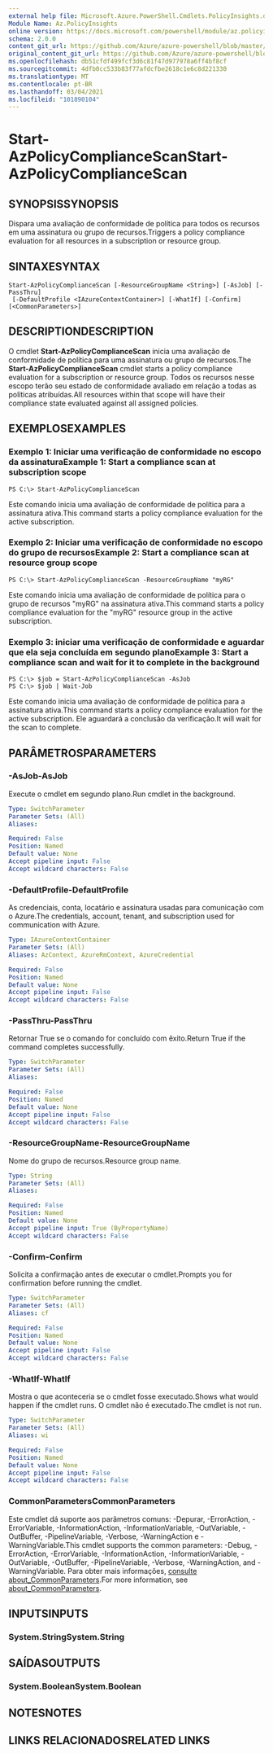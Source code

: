 ```yaml
---
external help file: Microsoft.Azure.PowerShell.Cmdlets.PolicyInsights.dll-Help.xml
Module Name: Az.PolicyInsights
online version: https://docs.microsoft.com/powershell/module/az.policyinsights/start-azpolicycompliancescan
schema: 2.0.0
content_git_url: https://github.com/Azure/azure-powershell/blob/master/src/PolicyInsights/PolicyInsights/help/Start-AzPolicyComplianceScan.md
original_content_git_url: https://github.com/Azure/azure-powershell/blob/master/src/PolicyInsights/PolicyInsights/help/Start-AzPolicyComplianceScan.md
ms.openlocfilehash: db51cfdf499fcf3d6c81f47d977978a6ff4bf8cf
ms.sourcegitcommit: 4dfb0cc533b83f77afdcfbe2618c1e6c8d221330
ms.translationtype: MT
ms.contentlocale: pt-BR
ms.lasthandoff: 03/04/2021
ms.locfileid: "101890104"
---
```

# <span data-ttu-id="00de8-101">Start-AzPolicyComplianceScan</span><span class="sxs-lookup"><span data-stu-id="00de8-101">Start-AzPolicyComplianceScan</span></span>

## <span data-ttu-id="00de8-102">SYNOPSIS</span><span class="sxs-lookup"><span data-stu-id="00de8-102">SYNOPSIS</span></span>
<span data-ttu-id="00de8-103">Dispara uma avaliação de conformidade de política para todos os recursos em uma assinatura ou grupo de recursos.</span><span class="sxs-lookup"><span data-stu-id="00de8-103">Triggers a policy compliance evaluation for all resources in a subscription or resource group.</span></span>

## <span data-ttu-id="00de8-104">SINTAXE</span><span class="sxs-lookup"><span data-stu-id="00de8-104">SYNTAX</span></span>

```
Start-AzPolicyComplianceScan [-ResourceGroupName <String>] [-AsJob] [-PassThru]
 [-DefaultProfile <IAzureContextContainer>] [-WhatIf] [-Confirm] [<CommonParameters>]
```

## <span data-ttu-id="00de8-105">DESCRIPTION</span><span class="sxs-lookup"><span data-stu-id="00de8-105">DESCRIPTION</span></span>
<span data-ttu-id="00de8-106">O cmdlet **Start-AzPolicyComplianceScan** inicia uma avaliação de conformidade de política para uma assinatura ou grupo de recursos.</span><span class="sxs-lookup"><span data-stu-id="00de8-106">The **Start-AzPolicyComplianceScan** cmdlet starts a policy compliance evaluation for a subscription or resource group.</span></span> <span data-ttu-id="00de8-107">Todos os recursos nesse escopo terão seu estado de conformidade avaliado em relação a todas as políticas atribuídas.</span><span class="sxs-lookup"><span data-stu-id="00de8-107">All resources within that scope will have their compliance state evaluated against all assigned policies.</span></span>

## <span data-ttu-id="00de8-108">EXEMPLOS</span><span class="sxs-lookup"><span data-stu-id="00de8-108">EXAMPLES</span></span>

### <span data-ttu-id="00de8-109">Exemplo 1: Iniciar uma verificação de conformidade no escopo da assinatura</span><span class="sxs-lookup"><span data-stu-id="00de8-109">Example 1: Start a compliance scan at subscription scope</span></span>
```
PS C:\> Start-AzPolicyComplianceScan
```

<span data-ttu-id="00de8-110">Este comando inicia uma avaliação de conformidade de política para a assinatura ativa.</span><span class="sxs-lookup"><span data-stu-id="00de8-110">This command starts a policy compliance evaluation for the active subscription.</span></span>

### <span data-ttu-id="00de8-111">Exemplo 2: Iniciar uma verificação de conformidade no escopo do grupo de recursos</span><span class="sxs-lookup"><span data-stu-id="00de8-111">Example 2: Start a compliance scan at resource group scope</span></span>
```
PS C:\> Start-AzPolicyComplianceScan -ResourceGroupName "myRG"
```

<span data-ttu-id="00de8-112">Este comando inicia uma avaliação de conformidade de política para o grupo de recursos "myRG" na assinatura ativa.</span><span class="sxs-lookup"><span data-stu-id="00de8-112">This command starts a policy compliance evaluation for the "myRG" resource group in the active subscription.</span></span>

### <span data-ttu-id="00de8-113">Exemplo 3: iniciar uma verificação de conformidade e aguardar que ela seja concluída em segundo plano</span><span class="sxs-lookup"><span data-stu-id="00de8-113">Example 3: Start a compliance scan and wait for it to complete in the background</span></span>
```
PS C:\> $job = Start-AzPolicyComplianceScan -AsJob
PS C:\> $job | Wait-Job
```

<span data-ttu-id="00de8-114">Este comando inicia uma avaliação de conformidade de política para a assinatura ativa.</span><span class="sxs-lookup"><span data-stu-id="00de8-114">This command starts a policy compliance evaluation for the active subscription.</span></span> <span data-ttu-id="00de8-115">Ele aguardará a conclusão da verificação.</span><span class="sxs-lookup"><span data-stu-id="00de8-115">It will wait for the scan to complete.</span></span>

## <span data-ttu-id="00de8-116">PARÂMETROS</span><span class="sxs-lookup"><span data-stu-id="00de8-116">PARAMETERS</span></span>

### <span data-ttu-id="00de8-117">-AsJob</span><span class="sxs-lookup"><span data-stu-id="00de8-117">-AsJob</span></span>
<span data-ttu-id="00de8-118">Execute o cmdlet em segundo plano.</span><span class="sxs-lookup"><span data-stu-id="00de8-118">Run cmdlet in the background.</span></span>

```yaml
Type: SwitchParameter
Parameter Sets: (All)
Aliases:

Required: False
Position: Named
Default value: None
Accept pipeline input: False
Accept wildcard characters: False
```

### <span data-ttu-id="00de8-119">-DefaultProfile</span><span class="sxs-lookup"><span data-stu-id="00de8-119">-DefaultProfile</span></span>
<span data-ttu-id="00de8-120">As credenciais, conta, locatário e assinatura usadas para comunicação com o Azure.</span><span class="sxs-lookup"><span data-stu-id="00de8-120">The credentials, account, tenant, and subscription used for communication with Azure.</span></span>

```yaml
Type: IAzureContextContainer
Parameter Sets: (All)
Aliases: AzContext, AzureRmContext, AzureCredential

Required: False
Position: Named
Default value: None
Accept pipeline input: False
Accept wildcard characters: False
```

### <span data-ttu-id="00de8-121">-PassThru</span><span class="sxs-lookup"><span data-stu-id="00de8-121">-PassThru</span></span>
<span data-ttu-id="00de8-122">Retornar True se o comando for concluído com êxito.</span><span class="sxs-lookup"><span data-stu-id="00de8-122">Return True if the command completes successfully.</span></span>

```yaml
Type: SwitchParameter
Parameter Sets: (All)
Aliases:

Required: False
Position: Named
Default value: None
Accept pipeline input: False
Accept wildcard characters: False
```

### <span data-ttu-id="00de8-123">-ResourceGroupName</span><span class="sxs-lookup"><span data-stu-id="00de8-123">-ResourceGroupName</span></span>
<span data-ttu-id="00de8-124">Nome do grupo de recursos.</span><span class="sxs-lookup"><span data-stu-id="00de8-124">Resource group name.</span></span>

```yaml
Type: String
Parameter Sets: (All)
Aliases:

Required: False
Position: Named
Default value: None
Accept pipeline input: True (ByPropertyName)
Accept wildcard characters: False
```

### <span data-ttu-id="00de8-125">-Confirm</span><span class="sxs-lookup"><span data-stu-id="00de8-125">-Confirm</span></span>
<span data-ttu-id="00de8-126">Solicita a confirmação antes de executar o cmdlet.</span><span class="sxs-lookup"><span data-stu-id="00de8-126">Prompts you for confirmation before running the cmdlet.</span></span>

```yaml
Type: SwitchParameter
Parameter Sets: (All)
Aliases: cf

Required: False
Position: Named
Default value: None
Accept pipeline input: False
Accept wildcard characters: False
```

### <span data-ttu-id="00de8-127">-WhatIf</span><span class="sxs-lookup"><span data-stu-id="00de8-127">-WhatIf</span></span>
<span data-ttu-id="00de8-128">Mostra o que aconteceria se o cmdlet fosse executado.</span><span class="sxs-lookup"><span data-stu-id="00de8-128">Shows what would happen if the cmdlet runs.</span></span>
<span data-ttu-id="00de8-129">O cmdlet não é executado.</span><span class="sxs-lookup"><span data-stu-id="00de8-129">The cmdlet is not run.</span></span>

```yaml
Type: SwitchParameter
Parameter Sets: (All)
Aliases: wi

Required: False
Position: Named
Default value: None
Accept pipeline input: False
Accept wildcard characters: False
```

### <span data-ttu-id="00de8-130">CommonParameters</span><span class="sxs-lookup"><span data-stu-id="00de8-130">CommonParameters</span></span>
<span data-ttu-id="00de8-131">Este cmdlet dá suporte aos parâmetros comuns: -Depurar, -ErrorAction, -ErrorVariable, -InformationAction, -InformationVariable, -OutVariable, -OutBuffer, -PipelineVariable, -Verbose, -WarningAction e -WarningVariable.</span><span class="sxs-lookup"><span data-stu-id="00de8-131">This cmdlet supports the common parameters: -Debug, -ErrorAction, -ErrorVariable, -InformationAction, -InformationVariable, -OutVariable, -OutBuffer, -PipelineVariable, -Verbose, -WarningAction, and -WarningVariable.</span></span> <span data-ttu-id="00de8-132">Para obter mais informações, [consulte about_CommonParameters](http://go.microsoft.com/fwlink/?LinkID=113216).</span><span class="sxs-lookup"><span data-stu-id="00de8-132">For more information, see [about_CommonParameters](http://go.microsoft.com/fwlink/?LinkID=113216).</span></span>

## <span data-ttu-id="00de8-133">INPUTS</span><span class="sxs-lookup"><span data-stu-id="00de8-133">INPUTS</span></span>

### <span data-ttu-id="00de8-134">System.String</span><span class="sxs-lookup"><span data-stu-id="00de8-134">System.String</span></span>

## <span data-ttu-id="00de8-135">SAÍDAS</span><span class="sxs-lookup"><span data-stu-id="00de8-135">OUTPUTS</span></span>

### <span data-ttu-id="00de8-136">System.Boolean</span><span class="sxs-lookup"><span data-stu-id="00de8-136">System.Boolean</span></span>

## <span data-ttu-id="00de8-137">NOTES</span><span class="sxs-lookup"><span data-stu-id="00de8-137">NOTES</span></span>

## <span data-ttu-id="00de8-138">LINKS RELACIONADOS</span><span class="sxs-lookup"><span data-stu-id="00de8-138">RELATED LINKS</span></span>
